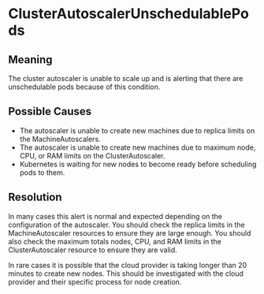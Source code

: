 # ClusterAutoscalerUnschedulablePods

## Meaning

The cluster autoscaler is unable to scale up and is alerting that there are
unschedulable pods because of this condition.

## Possible Causes
* The autoscaler is unable to create new machines due to replica limits on the
  MachineAutoscalers.
* The autoscaler is unable to create new machines due to maximum node, CPU, or
  RAM limits on the ClusterAutoscaler.
* Kubernetes is waiting for new nodes to become ready before scheduling pods to
  them.

## Resolution
In many cases this alert is normal and expected depending on the configuration
of the autoscaler. You should check the replica limits in the MachineAutoscaler
resources to ensure they are large enough. You should also check the maximum
totals nodes, CPU, and RAM limits in the ClusterAutoscaler resource to ensure
they are valid.

In rare cases it is possible that the cloud provider is taking longer than 20
minutes to create new nodes. This should be investigated with the cloud provider
and their specific process for node creation.
